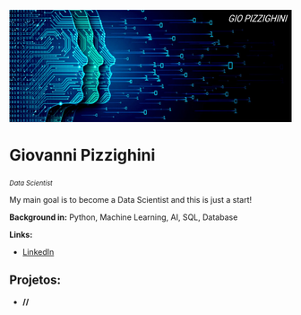 <p align="center">
  <img src="https://github.com/giopizzighini/data_science_projects/blob/main/banner-data-science.jpg" height="200" width="1000"/ >
</p>

# Giovanni Pizzighini
<sub>*Data Scientist*

My main goal is to become a Data Scientist and this is just a start!

**Background in:** Python, Machine Learning, AI, SQL, Database

**Links:**
* [LinkedIn](https://www.linkedin.com/in/giopizzighinianalyst)

## Projetos:

* **//**
